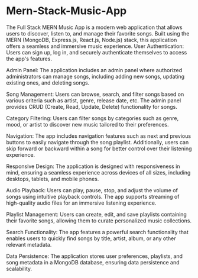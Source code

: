 # Mern-Stack-Music-App
The Full Stack MERN Music App is a modern web application that allows users to discover, listen to, and manage their favorite songs. Built using the MERN (MongoDB, Express.js, React.js, Node.js) stack, this application offers a seamless and immersive music experience.
User Authentication: Users can sign up, log in, and securely authenticate themselves to access the app's features.

Admin Panel: The application includes an admin panel where authorized administrators can manage songs, including adding new songs, updating existing ones, and deleting songs.

Song Management: Users can browse, search, and filter songs based on various criteria such as artist, genre, release date, etc. The admin panel provides CRUD (Create, Read, Update, Delete) functionality for songs.

Category Filtering: Users can filter songs by categories such as genre, mood, or artist to discover new music tailored to their preferences.

Navigation: The app includes navigation features such as next and previous buttons to easily navigate through the song playlist. Additionally, users can skip forward or backward within a song for better control over their listening experience.

Responsive Design: The application is designed with responsiveness in mind, ensuring a seamless experience across devices of all sizes, including desktops, tablets, and mobile phones.

Audio Playback: Users can play, pause, stop, and adjust the volume of songs using intuitive playback controls. The app supports streaming of high-quality audio files for an immersive listening experience.

Playlist Management: Users can create, edit, and save playlists containing their favorite songs, allowing them to curate personalized music collections.

Search Functionality: The app features a powerful search functionality that enables users to quickly find songs by title, artist, album, or any other relevant metadata.

Data Persistence: The application stores user preferences, playlists, and song metadata in a MongoDB database, ensuring data persistence and scalability.
